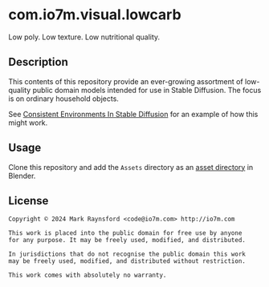 com.io7m.visual.lowcarb
===

Low poly. Low texture. Low nutritional quality.

## Description

This contents of this repository provide an ever-growing assortment of low-quality public
domain models intended for use in Stable Diffusion. The focus is on ordinary household
objects.

See [Consistent Environments In Stable Diffusion](https://blog.io7m.com/2024/01/07/consistent-environments-stable-diffusion.xhtml) for an example of how this might work.

## Usage

Clone this repository and add the `Assets` directory as an [asset directory](https://docs.blender.org/manual/en/latest/files/asset_libraries/introduction.html) in Blender.

## License

```
Copyright © 2024 Mark Raynsford <code@io7m.com> http://io7m.com

This work is placed into the public domain for free use by anyone
for any purpose. It may be freely used, modified, and distributed.

In jurisdictions that do not recognise the public domain this work
may be freely used, modified, and distributed without restriction.

This work comes with absolutely no warranty.
```
